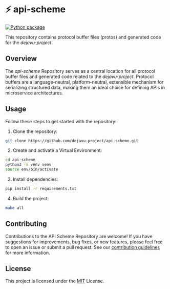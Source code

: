 # ⚡ api-scheme

[![Python package](https://github.com/dejavu-project/api-scheme/actions/workflows/python-package.yml/badge.svg)](https://github.com/dejavu-project/api-scheme/actions/workflows/python-package.yml)

This repository contains protocol buffer files (protos) and generated code for the *dejavu-project*.

## Overview
The *api-scheme* Repository serves as a central location for all protocol buffer files and generated code related to the *dejavu-project*. Protocol buffers are a language-neutral, platform-neutral, extensible mechanism for serializing structured data, making them an ideal choice for defining APIs in microservice architectures.

## Usage
Follow these steps to get started with the repository:
1. Clone the repository:
```bash
git clone https://github.com/dejavu-project/api-scheme.git
```
2. Create and activate a Virtual Environment:
```bash
cd api-scheme
python3 -m venv venv
source env/bin/activate
```
3. Install dependencies:
```bash
pip install -r requirements.txt
```
4. Build the project:
```bash
make all
```

## Contributing
Contributions to the API Scheme Repository are welcome! If you have suggestions for improvements, bug fixes, or new features, please feel free to open an issue or submit a pull request. See our [contribution guidelines](CONTRIBUTING.md) for more information.

## License
This project is licensed under the [MIT](LICENSE) License.
